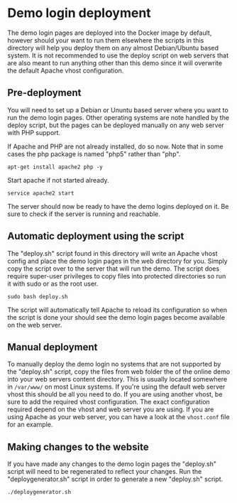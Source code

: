 # Demo login deployment
The demo login pages are deployed into the Docker image by default, however should your want to run them elsewhere the scripts in this directory will help you deploy them on any almost Debian/Ubuntu based system.
It is not recommended to use the deploy script on web servers that are also meant to run anything other than this demo since it will overwrite the default Apache vhost configuration.

## Pre-deployment
You will need to set up a Debian or Ununtu based server where you want to run the demo login pages. Other operating systems are note handled by the deploy script, but the pages can be deployed manually on any web server with PHP support.

If Apache and PHP are not already installed, do so now. Note that in some cases the php package is named "php5" rather than "php".
```
apt-get install apache2 php -y
```
Start apache if not started already.
```
service apache2 start
```
The server should now be ready to have the demo logins deployed on it. Be sure to check if the server is running and reachable.

## Automatic deployment using the script
The "deploy.sh" script found in this directory will write an Apache vhost config and place the demo login pages in the web directory for you. Simply copy the script over to the server that will run the demo. The script does require super-user privileges to copy files into protected directories so run it with sudo or as the root user.
```
sudo bash deploy.sh
```
The script will automatically tell Apache to reload its configuration so when the script is done your should see the demo login pages become available on the web server.

## Manual deployment
To manually deploy the demo login no systems that are not supported by the "deploy.sh" script, copy the files from web folder the of the online demo into your web servers content directory. This is usually located somewhere in `/var/www/` on most Linux systems. If you're using the default web server vhost this should be all you need to do. If you are using another vhost, be sure to add the required vhost configuration. The exact configuration required depend on the vhost and web server you are using. If you are using Apache as your web server, you can have a look at the `vhost.conf` file for an example.

## Making changes to the website
If you have made any changes to the demo login pages the "deploy.sh" script will need to be regenerated to reflect your changes. Run the "deploygenerator.sh" script in order to generate a new "deploy.sh" script.
```
./deploygenerator.sh
```
